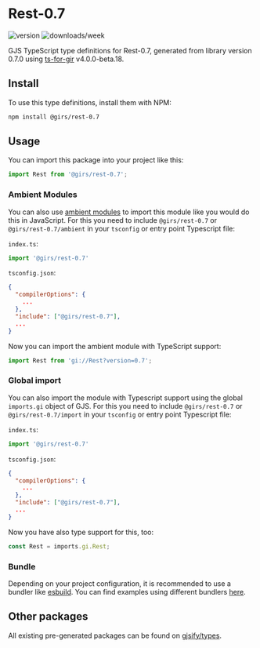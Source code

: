 
# Rest-0.7

![version](https://img.shields.io/npm/v/@girs/rest-0.7)
![downloads/week](https://img.shields.io/npm/dw/@girs/rest-0.7)


GJS TypeScript type definitions for Rest-0.7, generated from library version 0.7.0 using [ts-for-gir](https://github.com/gjsify/ts-for-gir) v4.0.0-beta.18.


## Install

To use this type definitions, install them with NPM:
```bash
npm install @girs/rest-0.7
```

## Usage

You can import this package into your project like this:
```ts
import Rest from '@girs/rest-0.7';
```

### Ambient Modules

You can also use [ambient modules](https://github.com/gjsify/ts-for-gir/tree/main/packages/cli#ambient-modules) to import this module like you would do this in JavaScript.
For this you need to include `@girs/rest-0.7` or `@girs/rest-0.7/ambient` in your `tsconfig` or entry point Typescript file:

`index.ts`:
```ts
import '@girs/rest-0.7'
```

`tsconfig.json`:
```json
{
  "compilerOptions": {
    ...
  },
  "include": ["@girs/rest-0.7"],
  ...
}
```

Now you can import the ambient module with TypeScript support: 

```ts
import Rest from 'gi://Rest?version=0.7';
```

### Global import

You can also import the module with Typescript support using the global `imports.gi` object of GJS.
For this you need to include `@girs/rest-0.7` or `@girs/rest-0.7/import` in your `tsconfig` or entry point Typescript file:

`index.ts`:
```ts
import '@girs/rest-0.7'
```

`tsconfig.json`:
```json
{
  "compilerOptions": {
    ...
  },
  "include": ["@girs/rest-0.7"],
  ...
}
```

Now you have also type support for this, too:

```ts
const Rest = imports.gi.Rest;
```

### Bundle

Depending on your project configuration, it is recommended to use a bundler like [esbuild](https://esbuild.github.io/). You can find examples using different bundlers [here](https://github.com/gjsify/ts-for-gir/tree/main/examples).

## Other packages

All existing pre-generated packages can be found on [gjsify/types](https://github.com/gjsify/types).

